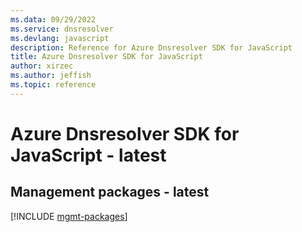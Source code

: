 ```yaml
---
ms.data: 09/29/2022
ms.service: dnsresolver
ms.devlang: javascript
description: Reference for Azure Dnsresolver SDK for JavaScript
title: Azure Dnsresolver SDK for JavaScript
author: xirzec
ms.author: jeffish
ms.topic: reference
---
```

# Azure Dnsresolver SDK for JavaScript - latest

## Management packages - latest
[!INCLUDE [mgmt-packages](dnsresolver-mgmt-index.md)]